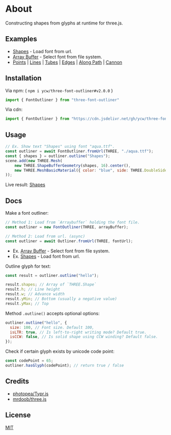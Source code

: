 # About

Constructing shapes from glyphs at runtime for three.js. 

## Examples 

- [Shapes](https://ycw.github.io/three-font-outliner/examples/shapes/) - Load font from url.
- [Array Buffer](https://ycw.github.io/three-font-outliner/examples/array-buffer/) - Select font from file system.
- [Points](https://ycw.github.io/three-font-outliner/examples/points/)
  | [Lines](https://ycw.github.io/three-font-outliner/examples/lines/) 
  | [Tubes](https://ycw.github.io/three-font-outliner/examples/tubes/)
  | [Edges](https://ycw.github.io/three-font-outliner/examples/edges/)
  | [Along Path](https://ycw.github.io/three-font-outliner/examples/along-path/)
  | [Cannon](https://ycw.github.io/three-font-outliner/examples/cannon/)

## Installation

Via npm: ( `npm i ycw/three-font-outliner#v2.0.0` )

```js
import { FontOutliner } from "three-font-outliner"
```

Via cdn:

```js
import { FontOutliner } from "https://cdn.jsdelivr.net/gh/ycw/three-font-outliner@2.0.0/dist/lib.esm.js"
```

## Usage

```js
// Ex. Show text "Shapes" using font "aqua.ttf".
const outliner = await FontOutliner.fromUrl(THREE, "./aqua.ttf");
const { shapes } = outliner.outline("Shapes");
scene.add(new THREE.Mesh(
    new THREE.ShapeBufferGeometry(shapes, 16).center(),
    new THREE.MeshBasicMaterial({ color: "blue", side: THREE.DoubleSide })
));
```

Live result: [Shapes](https://ycw.github.io/three-font-outliner/examples/shapes/)

## Docs

Make a font outliner:

```js
// Method 1: Load from `Arraybuffer` holding the font file.
const outliner = new FontOutliner(THREE, arrayBuffer);

// Method 2: Load from url. (async)
const outliner = await Outliner.fromUrl(THREE, fontUrl);
```
- Ex. [Array Buffer](https://ycw.github.io/three-font-outliner/examples/array-buffer/) - Select font from file system.
- Ex. [Shapes](https://ycw.github.io/three-font-outliner/examples/shapes/) - Load font from url.

Outline glyph for text:

```js
const result = outliner.outline("hello");

result.shapes; // Array of `THREE.Shape`
result.h; // Line height
result.w; // Advance width
result.yMin; // Bottom (usually a negative value)
result.yMax; // Top
```

Method `.outline()` accepts optional options:

```js
outliner.outline("hello", {
  size: 100, // Font size. Default 100,
  isLTR: true, // Is left-to-right writing mode? Default true.
  isCCW: false, // Is solid shape using CCW winding? Default false.
});
```

Check if certain glyph exists by unicode code point:

```js
const codePoint = 65;
outliner.hasGlyph(codePoint); // return true / false
```

## Credits

- [photopea/Typr.js](https://github.com/photopea/Typr.js)
- [mrdoob/three.js](https://github.com/mrdoob/three.js)

## License

[MIT](LICENSE)